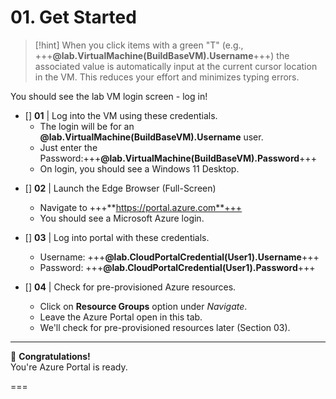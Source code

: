 # 01. Get Started

> [!hint] 
> When you click items with a green "T" (e.g., +++**@lab.VirtualMachine(BuildBaseVM).Username**+++) the associated value is automatically input at the current cursor location in the VM. This reduces your effort and minimizes typing errors.

You should see the lab VM login screen - log in!

-  [] **01** | Log into the VM using these credentials.
    - The login will be for an **@lab.VirtualMachine(BuildBaseVM).Username** user.
    - Just enter the Password:+++**@lab.VirtualMachine(BuildBaseVM).Password**+++
    - On login, you should see a Windows 11 Desktop.

* []  **02** | Launch the Edge Browser (Full-Screen)
    - Navigate to  +++**https://portal.azure.com**+++
    - You should see a Microsoft Azure login.

* []  **03** | Log into portal with these credentials.
    - Username: +++**@lab.CloudPortalCredential(User1).Username**+++
    - Password: +++**@lab.CloudPortalCredential(User1).Password**+++
    
* []  **04** | Check for pre-provisioned Azure resources.
    - Click on **Resource Groups** option under _Navigate_.
    - Leave the Azure Portal open in this tab.
    - We'll check for pre-provisioned resources later (Section 03).

---

🥳 **Congratulations!** <br/>  You're Azure Portal is ready.

===
